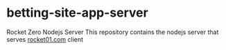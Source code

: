 # betting-site-app-server
Rocket Zero Nodejs  Server
This repository contains the nodejs server that serves [rocket01.com](http://rocket01.com) client
